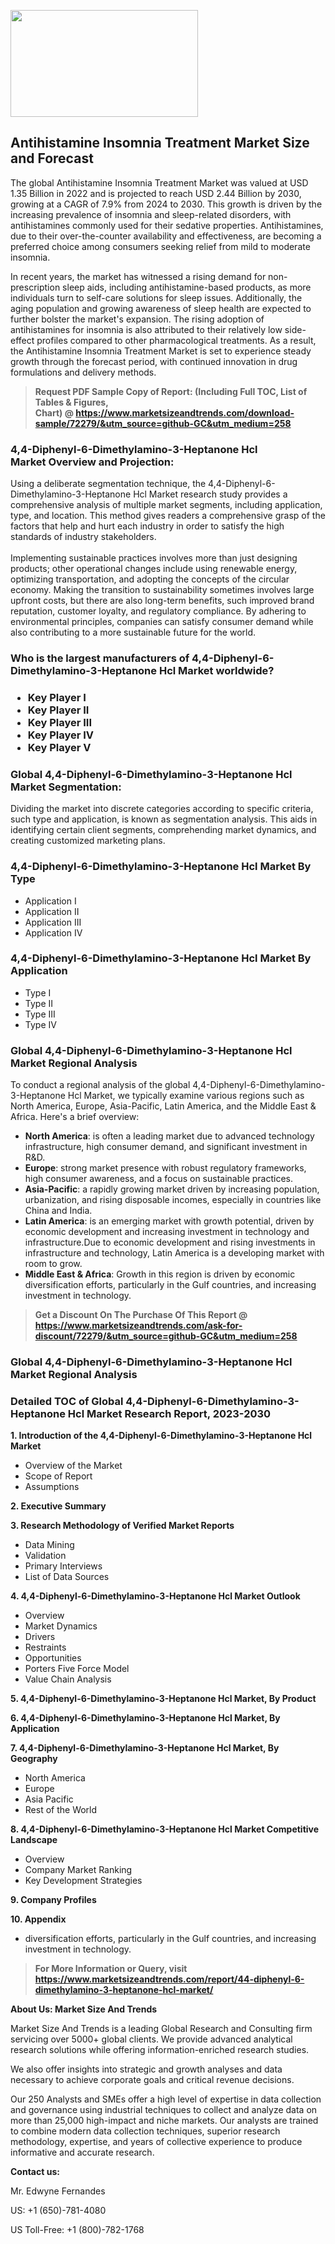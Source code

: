 <p><img class="alignnone size-medium wp-image-20088" src="https://ffe5etoiles.com/wp-content/uploads/2024/12/MST1-300x171.png" alt="" width="300" height="171" /></p><h2>Antihistamine Insomnia Treatment Market Size and Forecast</h2><p>The global Antihistamine Insomnia Treatment Market was valued at USD 1.35 Billion in 2022 and is projected to reach USD 2.44 Billion by 2030, growing at a CAGR of 7.9% from 2024 to 2030. This growth is driven by the increasing prevalence of insomnia and sleep-related disorders, with antihistamines commonly used for their sedative properties. Antihistamines, due to their over-the-counter availability and effectiveness, are becoming a preferred choice among consumers seeking relief from mild to moderate insomnia.</p><p>In recent years, the market has witnessed a rising demand for non-prescription sleep aids, including antihistamine-based products, as more individuals turn to self-care solutions for sleep issues. Additionally, the aging population and growing awareness of sleep health are expected to further bolster the market's expansion. The rising adoption of antihistamines for insomnia is also attributed to their relatively low side-effect profiles compared to other pharmacological treatments. As a result, the Antihistamine Insomnia Treatment Market is set to experience steady growth through the forecast period, with continued innovation in drug formulations and delivery methods.</p></p><blockquote id="" class=""><strong>Request PDF Sample Copy of Report: (Including Full TOC, List of Tables &amp; Figures, Chart)&nbsp;@&nbsp;<strong><a href="https://www.marketsizeandtrends.com/download-sample/72279/&utm_source=github-GC&utm_medium=258" target="_blank">https://www.marketsizeandtrends.com/download-sample/72279/&utm_source=github-GC&utm_medium=258</a></strong></strong></blockquote><h3 id="" class="">4,4-Diphenyl-6-Dimethylamino-3-Heptanone Hcl Market&nbsp;Overview and Projection:</h3><p id="" class="">Using a deliberate segmentation technique, the 4,4-Diphenyl-6-Dimethylamino-3-Heptanone Hcl Market research study provides a comprehensive analysis of multiple market segments, including application, type, and location. This method gives readers a comprehensive grasp of the factors that help and hurt each industry in order to satisfy the high standards of industry stakeholders. <br /> <br />Implementing sustainable practices involves more than just designing products; other operational changes include using renewable energy, optimizing transportation, and adopting the concepts of the circular economy. Making the transition to sustainability sometimes involves large upfront costs, but there are also long-term benefits, such improved brand reputation, customer loyalty, and regulatory compliance. By adhering to environmental principles, companies can satisfy consumer demand while also contributing to a more sustainable future for the world.</p><h3 id="" class="">Who is the largest manufacturers of&nbsp;4,4-Diphenyl-6-Dimethylamino-3-Heptanone Hcl Market worldwide?</h3><h3 class=""><p><ul><li>Key Player I </li><li> Key Player II </li><li> Key Player III </li><li> Key Player IV </li><li> Key Player V</li></ul></p></h3><h3 id="" class="">Global&nbsp;4,4-Diphenyl-6-Dimethylamino-3-Heptanone Hcl Market Segmentation:</h3><p id="" class="">Dividing the market into discrete categories according to specific criteria, such type and application, is known as segmentation analysis. This aids in identifying certain client segments, comprehending market dynamics, and creating customized marketing plans.</p><h3 id="" class="">4,4-Diphenyl-6-Dimethylamino-3-Heptanone Hcl Market&nbsp;By Type</h3><p><p><ul><li>Application I</li><li> Application II</li><li> Application III</li><li> Application IV</p></li></ul></p></p><h3 id="" class="">4,4-Diphenyl-6-Dimethylamino-3-Heptanone Hcl Market&nbsp;By Application</h3><p class=""><p><ul><li>Type I</li><li> Type II</li><li> Type III</li><li> Type IV</li></ul></p></p><h3 id="" class="">Global 4,4-Diphenyl-6-Dimethylamino-3-Heptanone Hcl Market Regional Analysis</h3><p id="" class="">To conduct a regional analysis of the global 4,4-Diphenyl-6-Dimethylamino-3-Heptanone Hcl Market, we typically examine various regions such as North America, Europe, Asia-Pacific, Latin America, and the Middle East &amp; Africa. Here's a brief overview:</p><ul><li><strong>North America</strong>: is often a leading market due to advanced technology infrastructure, high consumer demand, and significant investment in R&amp;D.</li><li><strong>Europe</strong>: strong market presence with robust regulatory frameworks, high consumer awareness, and a focus on sustainable practices.</li><li><strong>Asia-Pacific</strong>: a rapidly growing market driven by increasing population, urbanization, and rising disposable incomes, especially in countries like China and India.</li><li><strong>Latin America</strong>: is an emerging market with growth potential, driven by economic development and increasing investment in technology and infrastructure.Due to economic development and rising investments in infrastructure and technology, Latin America is a developing market with room to grow.</li><li><strong>Middle East &amp; Africa</strong>: Growth in this region is driven by economic diversification efforts, particularly in the Gulf countries, and increasing investment in technology.</li></ul><blockquote id="" class=""><strong>Get a Discount On The Purchase Of This Report @ <strong><a href="https://www.marketsizeandtrends.com/ask-for-discount/72279/&utm_source=github-GC&utm_medium=258" target="_blank">https://www.marketsizeandtrends.com/ask-for-discount/72279/&utm_source=github-GC&utm_medium=258</a></strong></strong></blockquote><h3 id="" class="">Global 4,4-Diphenyl-6-Dimethylamino-3-Heptanone Hcl Market Regional Analysis</h3><h3 id="" class="">Detailed TOC of Global 4,4-Diphenyl-6-Dimethylamino-3-Heptanone Hcl Market Research Report, 2023-2030</h3><p id="" class=""><strong>1. Introduction of the 4,4-Diphenyl-6-Dimethylamino-3-Heptanone Hcl Market</strong></p><ul><li>Overview of the Market</li><li>Scope of Report</li><li>Assumptions</li></ul><p id="" class=""><strong>2. Executive Summary</strong></p><p id="" class=""><strong>3. Research Methodology of Verified Market Reports</strong></p><ul><li>Data Mining</li><li>Validation</li><li>Primary Interviews</li><li>List of Data Sources</li></ul><p id="" class=""><strong>4. 4,4-Diphenyl-6-Dimethylamino-3-Heptanone Hcl Market Outlook</strong></p><ul><li>Overview</li><li>Market Dynamics</li><li>Drivers</li><li>Restraints</li><li>Opportunities</li><li>Porters Five Force Model</li><li>Value Chain Analysis</li></ul><p id="" class=""><strong>5. 4,4-Diphenyl-6-Dimethylamino-3-Heptanone Hcl Market, By Product</strong></p><p id="" class=""><strong>6. 4,4-Diphenyl-6-Dimethylamino-3-Heptanone Hcl Market, By Application</strong></p><p id="" class=""><strong>7. 4,4-Diphenyl-6-Dimethylamino-3-Heptanone Hcl Market, By Geography</strong></p><ul><li>North America</li><li>Europe</li><li>Asia Pacific</li><li>Rest of the World</li></ul><p id="" class=""><strong>8. 4,4-Diphenyl-6-Dimethylamino-3-Heptanone Hcl Market Competitive Landscape</strong></p><ul><li>Overview</li><li>Company Market Ranking</li><li>Key Development Strategies</li></ul><p id="" class=""><strong>9. Company Profiles</strong></p><p id="" class=""><strong>10. Appendix</strong></p><ul><li>diversification efforts, particularly in the Gulf countries, and increasing investment in technology.</li></ul><blockquote id="" class=""><strong>For More Information or Query, visit <strong><strong><a href="https://www.marketsizeandtrends.com/report/44-diphenyl-6-dimethylamino-3-heptanone-hcl-market/" target="_blank">https://www.marketsizeandtrends.com/report/44-diphenyl-6-dimethylamino-3-heptanone-hcl-market/</a></strong></strong></strong></blockquote><p id="" class=""><strong>About Us: Market Size And Trends</strong></p><p id="" class="">Market Size And Trends is a leading Global Research and Consulting firm servicing over 5000+ global clients. We provide advanced analytical research solutions while offering information-enriched research studies.</p><p id="" class="">We also offer insights into strategic and growth analyses and data necessary to achieve corporate goals and critical revenue decisions.</p><p id="" class="">Our 250 Analysts and SMEs offer a high level of expertise in data collection and governance using industrial techniques to collect and analyze data on more than 25,000 high-impact and niche markets. Our analysts are trained to combine modern data collection techniques, superior research methodology, expertise, and years of collective experience to produce informative and accurate research.</p><p id="" class=""><strong>Contact us:</strong></p><p id="" class="">Mr. Edwyne Fernandes</p><p id="" class="">US: +1 (650)-781-4080</p><p id="" class="">US Toll-Free: +1 (800)-782-1768</p>
